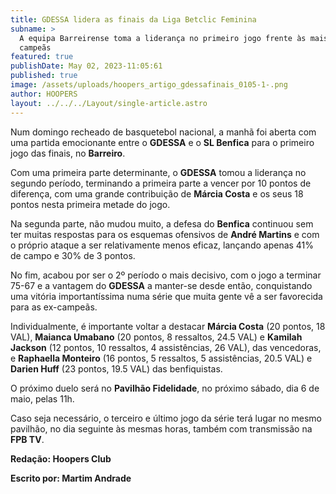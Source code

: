 ```yaml
---
title: GDESSA lidera as finais da Liga Betclic Feminina
subname: >
  A equipa Barreirense toma a liderança no primeiro jogo frente às mais recentes
  campeãs
featured: true
publishDate: May 02, 2023-11:05:61
published: true
image: /assets/uploads/hoopers_artigo_gdessafinais_0105-1-.png
author: HOOPERS
layout: ../../../Layout/single-article.astro
---
```

Num domingo recheado de basquetebol nacional, a manhã foi aberta com uma partida emocionante entre o **GDESSA** e o **SL Benfica** para o primeiro jogo das finais, no **Barreiro**.



Com uma primeira parte determinante, o **GDESSA** tomou a liderança no segundo período, terminando a primeira parte a vencer por 10 pontos de diferença, com uma grande contribuição de **Márcia Costa** e os seus 18 pontos nesta primeira metade do jogo.



Na segunda parte, não mudou muito, a defesa do **Benfica** continuou sem ter muitas respostas para os esquemas ofensivos de **André Martins** e com o próprio ataque a ser relativamente menos eficaz, lançando apenas 41% de campo e 30% de 3 pontos.



No fim, acabou por ser o 2º período o mais decisivo, com o jogo a terminar 75-67 e a vantagem do **GDESSA** a manter-se desde então, conquistando uma vitória importantíssima numa série que muita gente vê a ser favorecida para as ex-campeãs.



Individualmente, é importante voltar a destacar **Márcia Costa** (20 pontos, 18 VAL), **Maianca Umabano** (20 pontos, 8 ressaltos, 24.5 VAL) e **Kamilah Jackson** (12 pontos, 10 ressaltos, 4 assistências, 26 VAL), das vencedoras, e **Raphaella Monteiro** (16 pontos, 5 ressaltos, 5 assistências, 20.5 VAL) e **Darien Huff** (23 pontos, 19.5 VAL) das benfiquistas.



O próximo duelo será no **Pavilhão Fidelidade**, no próximo sábado, dia 6 de maio, pelas 11h.

Caso seja necessário, o terceiro e último jogo da série terá lugar no mesmo pavilhão, no dia seguinte às mesmas horas, também com transmissão na **FPB TV**.



**Redação: Hoopers Club**

**Escrito por: Martim Andrade**